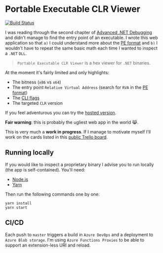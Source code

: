 # Portable Executable CLR Viewer

[![Build Status](https://dev.azure.com/gabrielweyer/PeClrViewer/_apis/build/status/gabrielweyer.pe-clr-viewer)](https://dev.azure.com/gabrielweyer/PeClrViewer/_build/latest?definitionId=8)

I was reading through the second chapter of [Advanced .NET Debugging][advanced-dotnet-debugging-book] and didn't manage to find the entry point of an executable. I wrote this web application so that `a)` I could understand more about the [PE format][pe-format] and `b)` I wouldn't have to repeat the same basic math each time I wanted to inspect a `.NET` `DLL`.

> `Portable Executable CLR Viewer` is a hex viewer for `.NET` binaries.

At the moment it's fairly limited and only highlights:

- The bitness (`x86` vs `x64`)
- The entry point `Relative Virtual Address` (search for `RVA` in the [PE format][pe-format])
- The [CLI flags][cli-flags]
- The targeted `CLR` version

If you feel adventurous you can try the [hosted version][pe-clr-viewer].

**Fair warning**: this is probably the ugliest web app in the world :joy_cat:.

This is very much a **work in progress**. If I manage to motivate myself I'll work on the cards listed in this [public Trello board][trello-board].

## Running locally

If you would like to inspect a proprietary binary I advise you to run locally (the app is self-contained). You'll need:

- [Node.js][node-js]
- [Yarn][yarn]

Then run the following commands one by one:

```shell
yarn install
yarn start
```

## CI/CD

Each push to `master` triggers a build in `Azure DevOps` and a deployment to `Azure Blob storage`. I'm using `Azure Functions Proxies` to be able to support an extension-less URI and reload.

[advanced-dotnet-debugging-book]: https://www.goodreads.com/book/show/7306509-advanced-net-debugging
[pe-format]: https://msdn.microsoft.com/library/windows/desktop/ms680547(v=vs.85).aspx
[pe-clr-viewer]: https://peclrviewer.azurewebsites.net/
[trello-board]: https://trello.com/b/7b21MQqD/pe-clr-viewer
[node-js]: https://nodejs.org/en/download/
[yarn]: https://yarnpkg.com/lang/en/docs/install/
[cli-flags]: http://source.roslyn.codeplex.com/#System.Reflection.Metadata/System/Reflection/PortableExecutable/CorFlags.cs,1b8345c412a0a995
